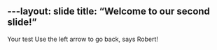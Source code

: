 ---layout: slide
title: “Welcome to our second slide!”
---
Your test
Use the left arrow to go back, says Robert!
